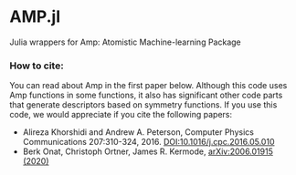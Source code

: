 # AMP.jl
Julia wrappers for Amp: Atomistic Machine-learning Package

### How to cite:

You can read about Amp in the first paper below. Although this code uses Amp functions in some functions, it also has significant other code parts that generate descriptors based on symmetry functions. If you use this code, we would appreciate if you cite the following papers:
- Alireza Khorshidi and Andrew A. Peterson, Computer Physics Communications 207:310-324, 2016. [DOI:10.1016/j.cpc.2016.05.010](http://dx.doi.org/10.1016/j.cpc.2016.05.010)
- Berk Onat, Christoph Ortner, James R. Kermode, 	[arXiv:2006.01915 (2020)](https://arxiv.org/abs/2006.01915)
